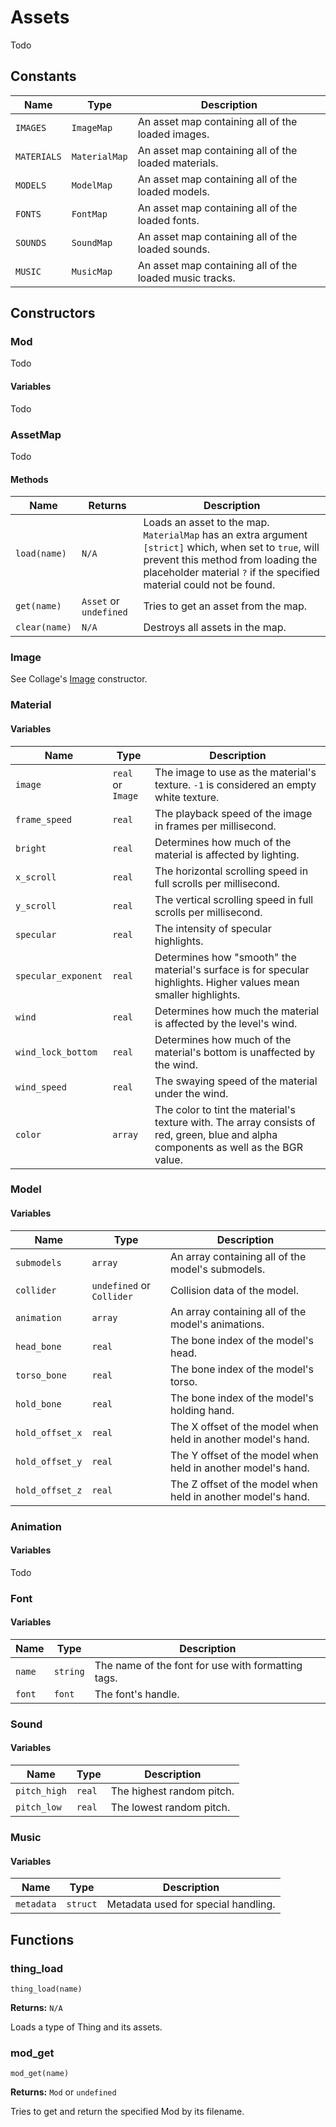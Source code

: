 # Assets

Todo

## Constants

| Name | Type | Description |
| ---- | ---- | ----------- |
| `IMAGES` | `ImageMap` | An asset map containing all of the loaded images. |
| `MATERIALS` | `MaterialMap` | An asset map containing all of the loaded materials. |
| `MODELS` | `ModelMap` | An asset map containing all of the loaded models. |
| `FONTS` | `FontMap` | An asset map containing all of the loaded fonts. |
| `SOUNDS` | `SoundMap` | An asset map containing all of the loaded sounds. |
| `MUSIC` | `MusicMap` | An asset map containing all of the loaded music tracks. |

## Constructors

### Mod

Todo

#### Variables

Todo

### AssetMap

Todo

#### Methods

| Name | Returns | Description |
| ---- | ------- | ----------- |
| `load(name)` | `N/A` | Loads an asset to the map. `MaterialMap` has an extra argument `[strict]` which, when set to `true`, will prevent this method from loading the placeholder material `?` if the specified material could not be found. |
| `get(name)` | `Asset` or `undefined` | Tries to get an asset from the map. |
| `clear(name)` | `N/A` | Destroys all assets in the map. |

### Image

See Collage's [Image](https://tabularelf.com/docs/collage/#/0.3.0/collage-image) constructor.

### Material

#### Variables

| Name | Type | Description |
| ---- | ---- | ----------- |
| `image` | `real` or `Image` | The image to use as the material's texture. `-1` is considered an empty white texture. |
| `frame_speed` | `real` | The playback speed of the image in frames per millisecond. |
| `bright` | `real` | Determines how much of the material is affected by lighting. |
| `x_scroll` | `real` | The horizontal scrolling speed in full scrolls per millisecond. |
| `y_scroll` | `real` | The vertical scrolling speed in full scrolls per millisecond. |
| `specular` | `real` | The intensity of specular highlights. |
| `specular_exponent` | `real` | Determines how "smooth" the material's surface is for specular highlights. Higher values mean smaller highlights. |
| `wind` | `real` | Determines how much the material is affected by the level's wind. |
| `wind_lock_bottom` | `real` | Determines how much of the material's bottom is unaffected by the wind. |
| `wind_speed` | `real` | The swaying speed of the material under the wind. |
| `color` | `array` | The color to tint the material's texture with. The array consists of red, green, blue and alpha components as well as the BGR value. |

### Model

#### Variables

| Name | Type | Description |
| ---- | ---- | ----------- |
| `submodels` | `array` | An array containing all of the model's submodels. |
| `collider` | `undefined` or `Collider` | Collision data of the model. |
| `animation` | `array` | An array containing all of the model's animations. |
| `head_bone` | `real` | The bone index of the model's head. |
| `torso_bone` | `real` | The bone index of the model's torso. |
| `hold_bone` | `real` | The bone index of the model's holding hand. |
| `hold_offset_x` | `real` | The X offset of the model when held in another model's hand. |
| `hold_offset_y` | `real` | The Y offset of the model when held in another model's hand. |
| `hold_offset_z` | `real` | The Z offset of the model when held in another model's hand. |

### Animation

#### Variables

Todo

### Font

#### Variables

| Name | Type | Description |
| ---- | ---- | ----------- |
| `name` | `string` | The name of the font for use with formatting tags. |
| `font` | `font` | The font's handle. |

### Sound

#### Variables

| Name | Type | Description |
| ---- | ---- | ----------- |
| `pitch_high` | `real` | The highest random pitch. |
| `pitch_low` | `real` | The lowest random pitch. |

### Music

#### Variables

| Name | Type | Description |
| ---- | ---- | ----------- |
| `metadata` | `struct` | Metadata used for special handling. |

## Functions

### thing_load

`thing_load(name)`

**Returns:** `N/A`

Loads a type of Thing and its assets.

### mod_get

`mod_get(name)`

**Returns:** `Mod` or `undefined`

Tries to get and return the specified Mod by its filename.